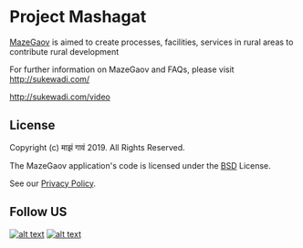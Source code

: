 # Project Mashagat 

[MazeGaov](http://sukewadi.com/) is aimed to create processes, facilities, services in rural areas to contribute rural development
                                                          
For further information on MazeGaov and FAQs, please visit http://sukewadi.com/

[<http://sukewadi.com/video>](http://sukewadi.com/video)


License
----

Copyright (c) माझं गावं 2019. All Rights Reserved.

The MazeGaov application's code is licensed under the [BSD](LICENSE.txt) License.


See our [Privacy Policy](privacy.html).


Follow US
----

[![alt text][1.1]][1]
[![alt text][2.1]][2]

[1.1]: http://i.imgur.com/tXSoThF.png (twitter icon with padding)
[2.1]: http://i.imgur.com/P3YfQoD.png (facebook icon with padding)

[1]: https://twitter.com/MazGavSukewadi/
[2]: https://www.facebook.com/sukewadi/
